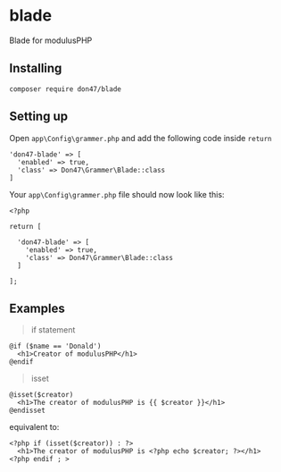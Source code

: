 # blade
Blade for modulusPHP

## Installing

```
composer require don47/blade
```

## Setting up

Open `app\Config\grammer.php` and add the following code inside `return`

```
'don47-blade' => [
  'enabled' => true,
  'class' => Don47\Grammer\Blade::class
]
```

Your `app\Config\grammer.php` file should now look like this:
```
<?php

return [

  'don47-blade' => [
    'enabled' => true,
    'class' => Don47\Grammer\Blade::class
  ]

];
```

## Examples

> if statement

```
@if ($name == 'Donald')
  <h1>Creator of modulusPHP</h1>
@endif
```

> isset

```
@isset($creator)
  <h1>The creator of modulusPHP is {{ $creator }}</h1>
@endisset
```

equivalent to:

```
<?php if (isset($creator)) : ?>
  <h1>The creator of modulusPHP is <?php echo $creator; ?></h1>
<?php endif ; >
```